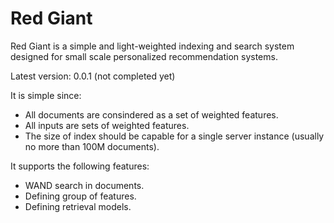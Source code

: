 Red Giant
=========

Red Giant is a simple and light-weighted indexing and search system designed
for small scale personalized recommendation systems.

Latest version: 0.0.1 (not completed yet)

It is simple since:
* All documents are consindered as a set of weighted features.
* All inputs are sets of weighted features.
* The size of index should be capable for a single server instance (usually no
  more than 100M documents).

It supports the following features:
* WAND search in documents.
* Defining group of features.
* Defining retrieval models.

